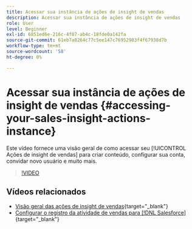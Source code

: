 ```yaml
---
title: Acessar sua instância de ações de insight de vendas
description: Acessar sua instância de ações de insight de vendas
role: User
level: Beginner
exl-id: 6851ed6e-216c-4f07-ab4c-18fde0a142fa
source-git-commit: 61eb7a8264c77c5ee147c76952983f4f67938d7b
workflow-type: tm+mt
source-wordcount: '58'
ht-degree: 0%

---
```


# Acessar sua instância de ações de insight de vendas {#accessing-your-sales-insight-actions-instance}

Este vídeo fornece uma visão geral de como acessar seu [!UICONTROL Ações de insight de vendas] para criar conteúdo, configurar sua conta, convidar novo usuário e muito mais.

>[!VIDEO](https://video.tv.adobe.com/v/340925/?quality=12&learn=on)

## Vídeos relacionados

* [Visão geral das ações de insight de vendas](/help/sales-insight-actions/sales-insight-actions-overview.md){target=&quot;_blank&quot;}
* [Configurar o registro da atividade de vendas para [!DNL Salesforce]](/help/sales-insight-actions/configure-sales-activity-logging-to-salesforce.md){target=&quot;_blank&quot;}
